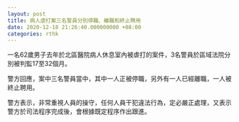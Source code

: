 ```yaml
---
layout: post
title: 病人虐打案三名警員分別停職、離職和終止聘用
date: 2020-12-18 21:26:40.000000000 +08:00
categories: rthk
---
```


一名62歲男子去年於北區醫院病人休息室內被虐打的案件，3名警員於區域法院分別被判監17至32個月。

警方回應，案中三名警員當中，其中一人正被停職，另外有一人已經離職，一人被終止聘用。

警方表示，非常重視人員的操守，任何人員干犯違法行為，定必嚴正處理，又表示警方於司法程序完成後，會根據既定程序作出跟進。
